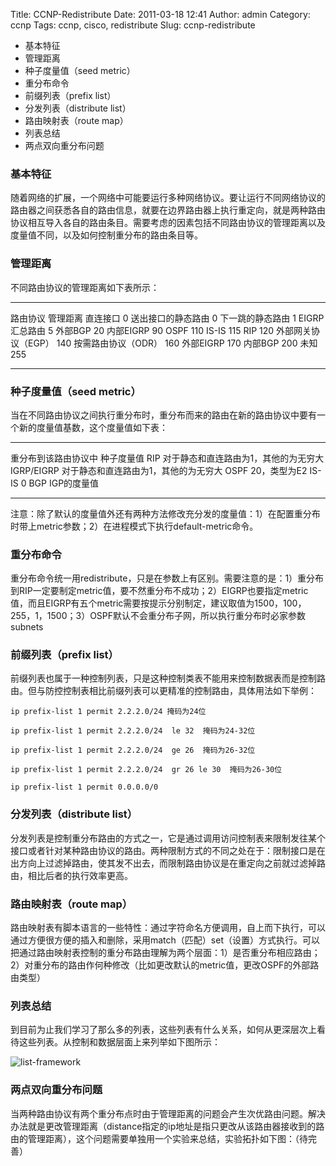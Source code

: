 Title: CCNP-Redistribute
Date: 2011-03-18 12:41
Author: admin
Category: ccnp
Tags: ccnp, cisco, redistribute
Slug: ccnp-redistribute

-   基本特征
-   管理距离
-   种子度量值（seed metric）
-   重分布命令
-   前缀列表（prefix list）
-   分发列表（distribute list）
-   路由映射表（route map）
-   列表总结
-   两点双向重分布问题

### 基本特征

随着网络的扩展，一个网络中可能要运行多种网络协议。要让运行不同网络协议的路由器之间获悉各自的路由信息，就要在边界路由器上执行重定向，就是两种路由协议相互导入各自的路由条目。需要考虑的因素包括不同路由协议的管理距离以及度量值不同，以及如何控制重分布的路由条目等。

### 管理距离

不同路由协议的管理距离如下表所示：

  --------------------- ----------
  路由协议              管理距离
  直连接口              0
  送出接口的静态路由    0
  下一跳的静态路由      1
  EIGRP汇总路由         5
  外部BGP               20
  内部EIGRP             90
  OSPF                  110
  IS-IS                 115
  RIP                   120
  外部网关协议（EGP）   140
  按需路由协议（ODR）   160
  外部EIGRP             170
  内部BGP               200
  未知                  255
  --------------------- ----------

### 种子度量值（seed metric）

当在不同路由协议之间执行重分布时，重分布而来的路由在新的路由协议中要有一个新的度量值基数，这个度量值如下表：

  ---------------------- ---------------------------------------
  重分布到该路由协议中   种子度量值
  RIP                    对于静态和直连路由为1，其他的为无穷大
  IGRP/EIGRP             对于静态和直连路由为1，其他的为无穷大
  OSPF                   20，类型为E2
  IS-IS                  0
  BGP                    IGP的度量值
  ---------------------- ---------------------------------------

注意：除了默认的度量值外还有两种方法修改充分发的度量值：1）在配置重分布时带上metric参数；2）在进程模式下执行default-metric命令。

### 重分布命令

重分布命令统一用redistribute，只是在参数上有区别。需要注意的是：1）重分布到RIP一定要制定metric值，要不然重分布不成功；2）EIGRP也要指定metric值，而且EIGRP有五个metric需要按提示分别制定，建议取值为1500，100，255，1，1500；3）OSPF默认不会重分布子网，所以执行重分布时必家参数subnets

### 前缀列表（prefix list）

前缀列表也属于一种控制列表，只是这种控制类表不能用来控制数据表而是控制路由。但与防控控制表相比前缀列表可以更精准的控制路由，具体用法如下举例：

    ip prefix-list 1 permit 2.2.2.0/24 掩码为24位

    ip prefix-list 1 permit 2.2.2.0/24  le 32  掩码为24-32位

    ip prefix-list 1 permit 2.2.2.0/24  ge 26  掩码为26-32位

    ip prefix-list 1 permit 2.2.2.0/24  gr 26 le 30  掩码为26-30位

    ip prefix-list 1 permit 0.0.0.0/0

### 分发列表（distribute list）

分发列表是控制重分布路由的方式之一，它是通过调用访问控制表来限制发往某个接口或者针对某种路由协议的路由。两种限制方式的不同之处在于：限制接口是在出方向上过滤掉路由，使其发不出去，而限制路由协议是在重定向之前就过滤掉路由，相比后者的执行效率更高。

### 路由映射表（route map）

路由映射表有脚本语言的一些特性：通过字符命名方便调用，自上而下执行，可以通过方便很方便的插入和删除，采用match（匹配）set（设置）方式执行。可以把通过路由映射表控制的重分布路由理解为两个层面：1）是否重分布相应路由；2）对重分布的路由作何种修改（比如更改默认的metric值，更改OSPF的外部路由类型）

### 列表总结

到目前为止我们学习了那么多的列表，这些列表有什么关系，如何从更深层次上看待这些列表。从控制和数据层面上来列举如下图所示：

![list-framework](http://www.xdays.info/wp-content/uploads/2011/03/list-framework.jpg "list-framework")
</a>  
</a>

### 两点双向重分布问题

当两种路由协议有两个重分布点时由于管理距离的问题会产生次优路由问题。解决办法就是更改管理距离（distance指定的ip地址是指只更改从该路由器接收到的路由的管理距离），这个问题需要单独用一个实验来总结，实验拓扑如下图：（待完善）

 
